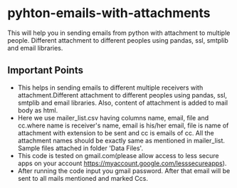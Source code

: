 # pyhton-emails-with-attachments
This will help you in sending emails from python with attachment to multiple people. Different attachment to different peoples using pandas, ssl, smtplib and email libraries.

Important Points
----------------------------------
* This helps in sending emails to different multiple receivers with attachment.Different attachment to different peoples using pandas, ssl, smtplib and email libraries. Also, content of attachment is added to mail body as html.
* Here we use mailer_list.csv having columns name, email, file and cc.where name is receiver's name, email is his/her email, file is name of attachment with extension to be sent and cc is emails of cc. All the attachment names should be exactly same as mentioned in mailer_list. Sample files attached in folder 'Data Files'.
* This code is tested on gmail.com(please allow access to less secure apps on your account https://myaccount.google.com/lesssecureapps).
* After running the code input you gmail password. After that email will be sent to all mails mentioned and marked Ccs.
